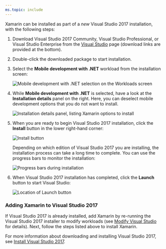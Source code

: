 ```yaml
---
ms.topic: include
---
```

Xamarin can be installed as part of a _new_ Visual Studio 2017 installation, with the following steps:

1. Download Visual Studio 2017 Community, Visual Studio Professional, or
   Visual Studio Enterprise from the
   [Visual Studio](https://visualstudio.microsoft.com/vs/) page (download
   links are provided at the bottom).

2. Double-click the downloaded package to start installation.

3. Select the **Mobile development with .NET** workload from the
   installation screen:

    ![Mobile development with .NET selection on the Workloads screen](~/get-started/installation/windows-images/01-mobile-dev-workload.png)

4. While **Mobile development with .NET** is selected, have a look at
   the **Installation details** panel on the right. Here, you can deselect
   mobile development options that you do not want to install.

    ![Installation details panel, listing Xamarin options to install](~/get-started/installation/windows-images/02-summary.png)

5. When you are ready to begin Visual Studio 2017 installation, click the
   **Install** button in the lower right-hand corner:

    ![Install button](~/get-started/installation/windows-images/03-click-install.png)

   Depending on which edition of Visual Studio 2017 you are installing, the
   installation process can take a long time to complete. You can use
   the progress bars to monitor the installation:

    ![Progress bars during installation](~/get-started/installation/windows-images/04-progress-bars.png)

6. When Visual Studio 2017 installation has completed, click the **Launch**
   button to start Visual Studio:

    ![Location of Launch button](~/get-started/installation/windows-images/05-launch.png)

<a name="vs2017" />

### Adding Xamarin to Visual Studio 2017

If Visual Studio 2017 is already installed, add Xamarin by
re-running the Visual Studio 2017 installer to modify workloads (see
[Modify Visual Studio](https://docs.microsoft.com/visualstudio/install/modify-visual-studio)
for details). Next, follow the steps listed above to install Xamarin.

For more information about downloading and installing Visual Studio
2017, see [Install Visual Studio 2017](https://docs.microsoft.com/visualstudio/install/install-visual-studio).

